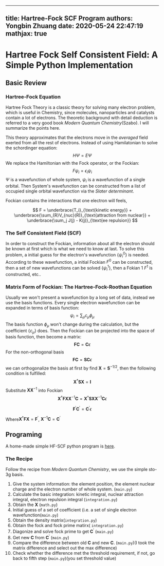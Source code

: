 ----
title: Hartree-Fock SCF Program
authors: Yongbin Zhuang
date: 2020-05-24 22:47:19
mathjax: true
----

# Hartree Fock Self Consistent Field: A Simple Python Implementation

## Basic Review

### Hartree-Fock Equation

Hartree Fock Theory is a classic theory for solving many electron problem, which is useful in Chemistry, since molecules, nanoparticles and catalysts contain a lot of electrons. The theoretic background with detail deduction is referred to a very good book *Modern Quantum Chemistry*(Szabo). I will summarize the points here.

This theory approximates that the electrons move in the *averaged* field exerted from all the rest of electrons. Instead of using Hamilatonian to solve the schordinger equation:
$$
H\Psi = E\Psi
$$
We replace the Hamiltonian with the Fock operator, or the Fockian:
$$
F\psi_i = \epsilon_i\psi_i
$$
$\Psi$ is a wavefunction of whole system, $\psi_i$ is a wavefunction of a single orbital. Then System's wavefunction can be constructed from a list of occupied single orbital wavefunction via the *Slater determinant*.

Fockian contains the interactions that one electron will feels,

$$
F = \underbrace{T_i}_{\text{kinetic energy}} + \underbrace{\sum_{R}V_{nuc}(R)}_{\text{attraction from nuclear}} + \underbrace{\sum_j J(j) - K(j)}_{\text{ee repulsion}}
$$

### The Self Consistent Field (SCF)

In order to construct the Fockian, information about all the electron should be known at first which is what we need to know at last. To solve this problem, a initial guess for the electron's wavefunction {$\psi^0_i$} is needed. According to these wavefunction, a initial Fockian $F^0$ can be constructed, then a set of new wavefunctions can be solved {$\psi_i^1$}, then a Fokian 1 $F^1$ is constructed, etc.. 

### Matrix Form of Fockian: The Hartree-Fock-Roothan Equation

Usually we won't present a wavefunction by a long set of data, instead we use the basis functions. Every single electron wavefunction can be expanded in terms of basis function:
$$
\psi_i = \sum_\mu c_\mu \phi_\mu
$$
The basis function $\phi_\mu$ won't change during the calculation, but the coefficient {$c_\mu$} does. Then the Fockian can be projected into the space of basis function, then become a matrix:
$$
\textbf{F}\textbf{C}= \textbf{C}\epsilon
$$
For the non-orthogonal basis
$$
\textbf{F}\textbf{C}= \textbf{SC}\epsilon
$$
 we can orthogonalize the basis at first by find $\textbf{X}= \textbf{S}^{-1/2}$, then the following condition is fulfilled:
$$
\textbf{X}^\dagger\textbf{S}\textbf{X} = \textbf{I}
$$
Substitute $\textbf{X}\textbf{X}^{-1}$ into Fockian
$$
\textbf{X}^\dagger\textbf{FX}\textbf{X}^{-1}\textbf{C} = \textbf{X}^\dagger\textbf{SX}\textbf{X}^{-1}\textbf{C}\epsilon
$$

$$
\textbf{F}^\prime \textbf{C}^\prime = \textbf{C}^\prime\epsilon
$$

Where$\textbf{X}^\dagger\textbf{FX} = \textbf{F}^\prime$, $\textbf{X}^{-1}\textbf{C} = \textbf{C}^\prime$



## Programing

A home-made simple HF-SCF python program is [here](https://github.com/robinzyb/HFpy).

### The Recipe

Follow the recipe from *Modern Quantum Chemistry*, we use the simple sto-3g basis.

1. Give the system information: the element position, the element nuclear charge and the electron number of whole system. (`main.py`)
2. Calculate the basic integration: kinetic integral, nuclear attraction integral, electron repulsion integral (`integration.py`)
3. Obtain the $\textbf{X}$ (`math.py`)
4. Initial guess of a set of coefficient (i.e. a set of single electron wavefunction(`main.py`)
5. Obtain the density matrix(`integration.py`)
6. Obtain the fock and fock prime matirx( `integration.py`)
7. Diagonize and solve fock prime to get $\textbf{C}^\prime$ (`main.py`)
8. Get new $\textbf{C}$ from $\textbf{C}^\prime$ (`main.py`)
9. Compare the difference between old $\textbf{C}$ and new $\textbf{C}$. (`main.py`)(I took the matrix difference and select out the max difference)
10. Check whether the difference met the threshold requirement, if not, go back to fifth step (`main.py`)(you set threshold value)

